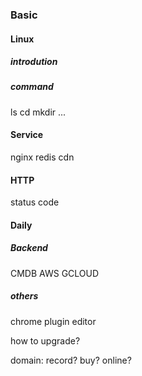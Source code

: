 ### Basic

#### Linux
##### introdution

##### command
ls
cd
mkdir
...

#### Service 
nginx
redis
cdn

#### HTTP
status code


#### Daily
##### Backend
CMDB
AWS
GCLOUD

##### others
chrome plugin
editor

how to upgrade?

domain: record? buy? online?




